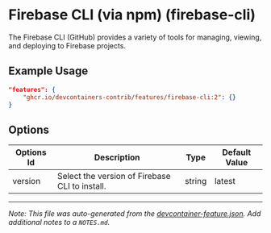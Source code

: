 
# Firebase CLI (via npm) (firebase-cli)

The Firebase CLI (GitHub) provides a variety of tools for managing, viewing, and deploying to Firebase projects.

## Example Usage

```json
"features": {
    "ghcr.io/devcontainers-contrib/features/firebase-cli:2": {}
}
```

## Options

| Options Id | Description | Type | Default Value |
|-----|-----|-----|-----|
| version | Select the version of Firebase CLI to install. | string | latest |



---

_Note: This file was auto-generated from the [devcontainer-feature.json](https://github.com/devcontainers-contrib/features/blob/main/src/firebase-cli/devcontainer-feature.json).  Add additional notes to a `NOTES.md`._
